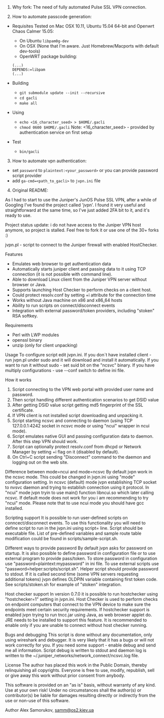 1. Why fork:
The need of fully automated Pulse SSL VPN connection.

2. How to automate passcode generation:

+ Requisites
    Tested on Mac OSX 10.11, Ubuntu 15.04 64-bit and Openwrt Chaos Calmer 15.05:
    + On Ubuntu
    `libpam0g-dev`
    + On OSX
    (None that I'm aware. Just Homebrew/Macports with default dev-tools)
    + OpenWRT package building:
    ```
    (...)
    DEPENDS:=libpam
    (...)
    ```
+ Building
    + `git submodule update --init --recursive`
    + `cd gacli`
    + `make all`
+ Using
    + `echo <16_character_seed> > $HOME/.gacli`
    + `chmod 0600 $HOME/.gacli`
    Note: <16_character_seed> - provided by authentication service on first setup
    
+ Test
    + `bin/gacli`

3. How to automate vpn authentication:
+ set `password` to `plaintext:<your_password>` or you can provide password script provider
+ add `ga-cmd=<path_to_gacli>` to `jvpn.ini` file


4. Original README:

As I had to start to use the Juniper's JunOS Pulse SSL VPN, after a while of Googling I've found the project called 'jvpn'.
I found it very useful and straightforward at the same time, so I've just added 2FA bit to it, and it's ready to use.

Project status update: i do not have access to the Juniper VPN host anymore, 
so project is stalled. Feel free to fork it or use one of the 30+ forks :)

jvpn.pl - script to connect to the Juniper firewall with enabled HostChecker.

Features
 * Emulates web browser to get authentication data
 * Automatically starts juniper client and passing data to it using TCP
   connection (it is not possible with command line).
 * Able to download Linux client from the Juniper VPN server without browser or
   Java.
 * Supports launching Host Checker to perform checks on a client host.
 * Could protect resolv.conf by setting +i attribute for the connection time
 * Works without Java machine on x86 and x86_64 hosts
 * Ability to run scripts on connect/disconnect events
 * Integration with external password/token providers, including "stoken" RSA
   softkey.

Requirements 
 * Perl with LWP modules
 * openssl binary
 * unzip (only for client unpacking)

Usage
To configure script edit jvpn.ini. If you don`t have installed client - run
jvpn.pl under sudo and it will download and install it automatically. If you 
want to run it without sudo - set suid bit on the "ncsvc" binary.
If you have multiply configurations - use --conf switch to define ini file.

How it works
 1) Script connecting to the VPN web portal with provided user name and password.
 2) Then script handling different authentication scenarios to get DSID value
 3) After getting DSID value script getting md5 fingerprint of the SSL 
    certificate.
 4) If VPN client is not installed script downloading and unpacking it.
 5) Script starting ncsvc and connecting to daemon (using TCP 127.0.0.1:4242
    socket in ncsvc mode or using "ncui" wrapper in ncui mode).
 6) Script emulates native GUI and passing configuration data to daemon. After
    this step VPN should work.
 7) Script can optionally protect resolv.conf from dhcpd or Network Manager by
    setting +i flag on it (disabled by default).
 8) On Ctrl+C script sending "Disconnect" command to the daemon and logging out
    on the web site.

Difference between mode=ncui and mode=ncsvc
By default jvpn work in the ncsvc mode. This could be changed in jvpn.ini using
"mode" configuration setting. In ncsvc (default) mode jvpn establishing TCP 
socket to nvsvc daemon and trying to establish connection using it protocol.
In "ncui" mode jvpn tryin to use main() function libncui.so which later calling
ncsvc. If default mode does not work for you i am recommending to try "ncui"
mode. Please note that to use ncui mode you should have gcc installed.

Scripting support
It is possible to run user-defined scripts on conncect/disconnect events. To
use this functionality you will need to define script to run in the jvpn.ini
using script=<scriptname> line. Script should be executable file.
List of pre-defined variables and sample route table modification could be found 
in scripts/sample-script.sh.

Different ways to provide password
By default jvpn asks for password on startup. It is also possible to define
password in configuration file or to use external program to provide pass/token.
To store password in configuration use "password=plaintext:mypassword" in ini
file. To use external scripts use "password=helper:scripts/script.sh".
Helper script should provide password to stdout. If it is called second time
(some VPN servers requesting additional tokens) jvpn defines OLDPIN variable
containing first token code. See scripts/stoken.sh for example of "stoken"
integration.

Host checker support
In version 0.7.0 it is possible to run hostchecker using "hostchecker=1" setting
in jvpn.ini. Host Checker is used to perform checks on endpoint computers that
connect to the VPN device to make sure the endpoints meet certain security
requirements. If hostchecker support is enabled jvpn trying to run tncc.jar using
Java, as web browser applet do. JRE needs to be installed to support this
feature. It is recommended to enable only if you are unable to connect without
host checker running.

Bugs and debugging
This script is done without any documentation, only using wireshark and
debugger. It is very likely that it has a bugs or will not work correctly for
you. If you need some support - enable debug and send me all information.
Script debug is written to stdout and daemon log is written to the
~/.juniper_networks/network_connect/ncsvc.log file.

License
The author has placed this work in the Public Domain, thereby relinquishing
all copyrights. Everyone is free to use, modify, republish, sell or give away
this work without prior consent from anybody.

This software is provided on an "as is" basis, without warranty of any
kind. Use at your own risk! Under no circumstances shall the author(s) or
contributor(s) be liable for damages resulting directly or indirectly from
the use or non-use of this software.

Author
Alex Samorukov, samm@os2.kiev.ua
